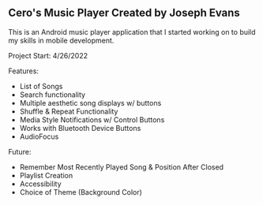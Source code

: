 Cero's Music Player
Created by Joseph Evans
-------

This is an Android music player application
that I started working on to build my skills
in mobile development.

Project Start: 4/26/2022

Features:

- List of Songs
- Search functionality
- Multiple aesthetic song displays w/ buttons
- Shuffle & Repeat Functionality
- Media Style Notifications w/ Control Buttons
- Works with Bluetooth Device Buttons
- AudioFocus

Future:
- Remember Most Recently Played Song & Position After Closed
- Playlist Creation
- Accessibility
- Choice of Theme (Background Color)